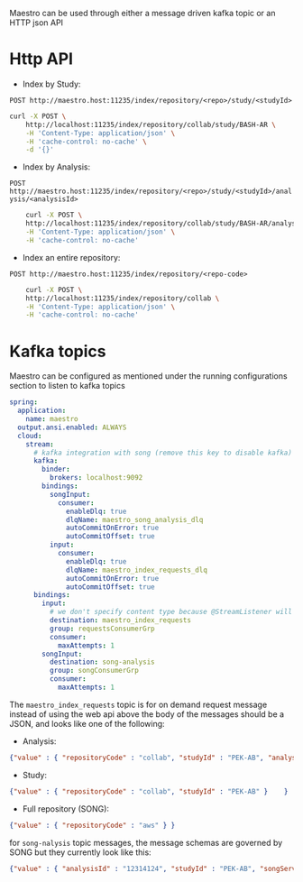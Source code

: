 
Maestro can be used through either a message driven kafka topic or an HTTP json API

# Http API

- Index by Study:

`POST http://maestro.host:11235/index/repository/<repo>/study/<studyId>`

```bash 
curl -X POST \
	http://localhost:11235/index/repository/collab/study/BASH-AR \
	-H 'Content-Type: application/json' \
	-H 'cache-control: no-cache' \
	-d '{}'
```

- Index by Analysis: 

`POST http://maestro.host:11235/index/repository/<repo>/study/<studyId>/analysis/<analysisId>`

```bash
	curl -X POST \
	http://localhost:11235/index/repository/collab/study/BASH-AR/analysis/ad7cabf8-df45-40fe6 \
	-H 'Content-Type: application/json' \
	-H 'cache-control: no-cache'
```

- Index an entire repository:

`POST http://maestro.host:11235/index/repository/<repo-code>`

```bash
	curl -X POST \
	http://localhost:11235/index/repository/collab \
	-H 'Content-Type: application/json' \
	-H 'cache-control: no-cache'
```

# Kafka topics

Maestro can be configured as mentioned under the running configurations section to listen to kafka topics 

```yaml
spring:
  application:
    name: maestro
  output.ansi.enabled: ALWAYS
  cloud:
    stream:
      # kafka integration with song (remove this key to disable kafka)
      kafka:
        binder:
          brokers: localhost:9092
        bindings:
          songInput:
            consumer:
              enableDlq: true
              dlqName: maestro_song_analysis_dlq
              autoCommitOnError: true
              autoCommitOffset: true
          input:
            consumer:
              enableDlq: true
              dlqName: maestro_index_requests_dlq
              autoCommitOnError: true
              autoCommitOffset: true
      bindings:
        input:
          # we don't specify content type because @StreamListener will handle that
          destination: maestro_index_requests
          group: requestsConsumerGrp
          consumer:
            maxAttempts: 1
        songInput:
          destination: song-analysis
          group: songConsumerGrp
          consumer:
            maxAttempts: 1
```

The `maestro_index_requests` topic is for on demand request message instead of using the web api above
the body of the messages should be a JSON, and looks like one of the following:

- Analysis:
```json
{"value" : { "repositoryCode" : "collab", "studyId" : "PEK-AB", "analysisId" : "EGAZ000", "remove": true }	}
```

- Study:
```json
{"value" : { "repositoryCode" : "collab", "studyId" : "PEK-AB" }	}
```

- Full repository (SONG):
```json
{"value" : { "repositoryCode" : "aws" }	}
```

for `song-nalysis` topic messages, the message schemas are governed by SONG but they currently look like this:

```json
{"value" : { "analysisId" : "12314124", "studyId" : "PEK-AB", "songServerId": "collab", "state": "PUBLISHED" }	}
```
